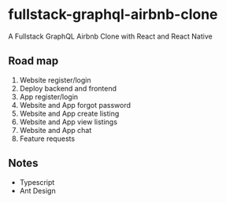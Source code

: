 # fullstack-graphql-airbnb-clone
A Fullstack GraphQL Airbnb Clone with React and React Native

## Road map

1. Website register/login
2. Deploy backend and frontend
3. App register/login
4. Website and App forgot password
5. Website and App create listing
6. Website and App view listings
7. Website and App chat
8. Feature requests

## Notes

- Typescript
- Ant Design
